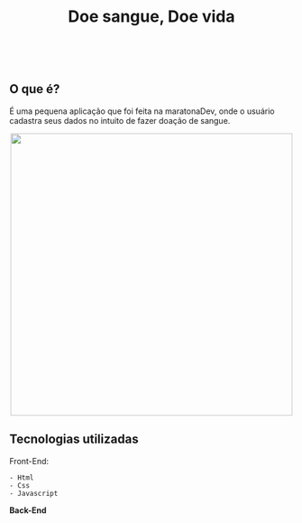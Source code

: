 <h1 align="center"> Doe sangue, Doe vida</h1>
</br>
</br>
</br>



## O que é?
É uma pequena aplicação que foi feita na maratonaDev, onde o usuário cadastra seus dados no intuito de fazer doação de sangue. 

<p align="center">
  <img  src="https://i.imgur.com/2Mvde59.gif" heigth="500" width="500">
</p>

## Tecnologias utilizadas

  Front-End:
                     
    - Html
    - Css
    - Javascript 


<p><strong>Back-End<strong></p>
   

